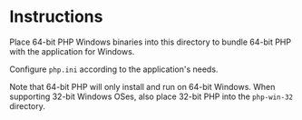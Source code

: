 Instructions
============

Place 64-bit PHP Windows binaries into this directory to bundle 64-bit PHP with the application for Windows.

Configure `php.ini` according to the application's needs.

Note that 64-bit PHP will only install and run on 64-bit Windows.  When supporting 32-bit Windows OSes, also place 32-bit PHP into the `php-win-32` directory.
